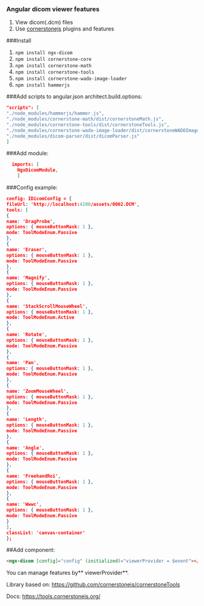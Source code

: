 ### Angular dicom viewer features
1. View dicom(.dcm) files
2. Use [cornerstonejs](https://tools.cornerstonejs.org/ "cornerstonejs") plugins and features

###Install

1. `npm install ngx-dicom`
2. `npm install cornerstone-core`
3. `npm install cornerstone-math`
4. `npm install cornerstone-tools`
5. `npm install cornerstone-wado-image-loader`
6. `npm install hammerjs`

###Add scripts to angular.json architect.build.options:
```json
"scripts": [
"./node_modules/hammerjs/hammer.js",
"./node_modules/cornerstone-math/dist/cornerstoneMath.js",
"./node_modules/cornerstone-tools/dist/cornerstoneTools.js",
"./node_modules/cornerstone-wado-image-loader/dist/cornerstoneWADOImageLoader.bundle.min.js",
"./node_modules/dicom-parser/dist/dicomParser.js"
]
```

###Add module:

```json
  imports: [
    NgxDicomModule,
	]
```

###Config example:

```json
config: IDicomConfig = {
fileUrl: 'http://localhost:4200/assets/0002.DCM',
tools: [
{
name: 'DragProbe',
options: { mouseButtonMask: 1 },
mode: ToolModeEnum.Passive
},
{
name: 'Eraser',
options: { mouseButtonMask: 1 },
mode: ToolModeEnum.Passive
},
{
name: 'Magnify',
options: { mouseButtonMask: 1 },
mode: ToolModeEnum.Passive
},
{
name: 'StackScrollMouseWheel',
options: { mouseButtonMask: 1 },
mode: ToolModeEnum.Active
},
{
name: 'Rotate',
options: { mouseButtonMask: 1 },
mode: ToolModeEnum.Passive
},
{
name: 'Pan',
options: { mouseButtonMask: 1 },
mode: ToolModeEnum.Passive
},
{
name: 'ZoomMouseWheel',
options: { mouseButtonMask: 1 },
mode: ToolModeEnum.Passive
},
{
name: 'Length',
options: { mouseButtonMask: 1 },
mode: ToolModeEnum.Passive
},
{
name: 'Angle',
options: { mouseButtonMask: 1 },
mode: ToolModeEnum.Passive
},
{
name: 'FreehandRoi',
options: { mouseButtonMask: 1 },
mode: ToolModeEnum.Passive
},
{
name: 'Wwwc',
options: { mouseButtonMask: 1 },
mode: ToolModeEnum.Passive
}
],
classList: 'canvas-container'
};
```
##Add component:

```html
<ngx-dicom [config]="config" (initialized)="viewerProvider = $event"></ngx-dicom>
```

You can manage features by** viewerProvider**.

Library based on: https://github.com/cornerstonejs/cornerstoneTools

Docs: https://tools.cornerstonejs.org/
